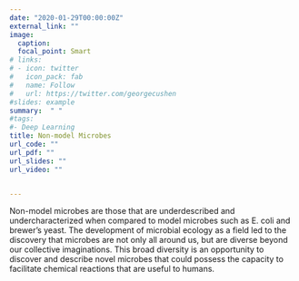 ```yaml
---
date: "2020-01-29T00:00:00Z"
external_link: ""
image:
  caption: 
  focal_point: Smart
# links:
# - icon: twitter
#   icon_pack: fab
#   name: Follow
#   url: https://twitter.com/georgecushen
#slides: example
summary:  " "
#tags:
#- Deep Learning
title: Non-model Microbes
url_code: ""
url_pdf: ""
url_slides: ""
url_video: ""


---
```


Non-model microbes are those that are underdescribed and undercharacterized when compared to model microbes such as E. coli and brewer’s yeast. The development of microbial ecology as a field led to the discovery that microbes are not only all around us, but are diverse beyond our collective imaginations. This broad diversity is an opportunity to discover and describe novel microbes that could possess the capacity to facilitate chemical reactions that are useful to humans.  